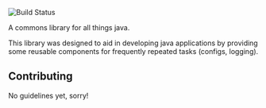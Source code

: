
![Build Status](https://img.shields.io/travis/Pravian/Fabric.git)

A commons library for all things java.

This library was designed to aid in developing java applications by providing some reusable components for frequently repeated tasks (configs, logging).

## Contributing
No guidelines yet, sorry!
